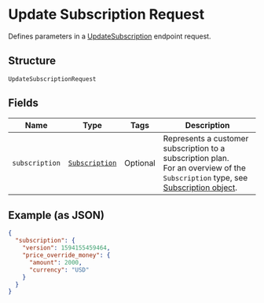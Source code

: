 
# Update Subscription Request

Defines parameters in a
[UpdateSubscription](#endpoint-subscriptions-updatesubscription) endpoint
request.

## Structure

`UpdateSubscriptionRequest`

## Fields

| Name | Type | Tags | Description |
|  --- | --- | --- | --- |
| `subscription` | [`Subscription`](/doc/models/subscription.md) | Optional | Represents a customer subscription to a subscription plan.<br>For an overview of the `Subscription` type, see<br>[Subscription object](https://developer.squareup.com/docs/docs/subscriptions-api/overview#subscription-object-overview). |

## Example (as JSON)

```json
{
  "subscription": {
    "version": 1594155459464,
    "price_override_money": {
      "amount": 2000,
      "currency": "USD"
    }
  }
}
```

